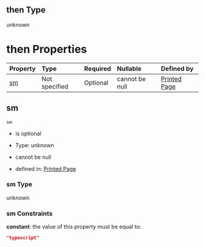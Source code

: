 ## then Type

unknown

# then Properties

| Property  | Type          | Required | Nullable       | Defined by                                                                                                                                                   |
| :-------- | :------------ | :------- | :------------- | :----------------------------------------------------------------------------------------------------------------------------------------------------------- |
| [sm](#sm) | Not specified | Optional | cannot be null | [Printed Page](page-allof-3-then-properties-sm.md "https://impresso.github.io/impresso-schemas/json/canonical/page.schema.json#/allOf/3/then/properties/sm") |

## sm



`sm`

*   is optional

*   Type: unknown

*   cannot be null

*   defined in: [Printed Page](page-allof-3-then-properties-sm.md "https://impresso.github.io/impresso-schemas/json/canonical/page.schema.json#/allOf/3/then/properties/sm")

### sm Type

unknown

### sm Constraints

**constant**: the value of this property must be equal to:

```json
"typescript"
```
